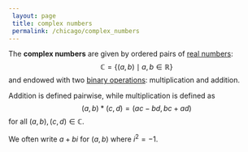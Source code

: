 ```yaml
---
 layout: page
 title: complex numbers
 permalink: /chicago/complex_numbers
---
```

The **complex numbers** are given by ordered pairs of [real numbers](https://mathgloss.github.io/MathGloss/chicago/real_numbers): $$\mathbb C = \{(a,b)\mid a,b\in \mathbb R\}$$ and endowed with two [binary operations](https://mathgloss.github.io/MathGloss/chicago/binary_operation): multiplication and addition. 

Addition is defined pairwise, while multiplication is defined as $$(a,b)*(c,d) = (ac-bd,bc+ad)$$ for all $(a,b),(c,d) \in \mathbb C$. 

We often write $a+bi$ for $(a,b)$ where $i^2=-1$. 